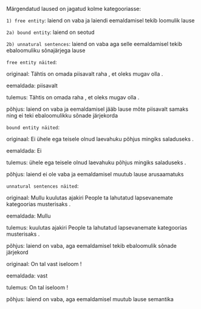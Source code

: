 
Märgendatud laused on jagatud kolme kategooriasse:

`1) free entity`: laiend on vaba ja laiendi eemaldamisel tekib loomulik lause

`2a) bound entity`: laiend on seotud 

`2b) unnatural sentences`: laiend on vaba aga selle eemaldamisel tekib ebaloomuliku sõnajärjega lause  


`free entity näited`:

originaal: Tähtis on omada piisavalt raha , et oleks mugav olla .

eemaldada: piisavalt

tulemus: Tähtis on omada raha , et oleks mugav olla .

põhjus: laiend on vaba ja eemaldamisel jääb lause mõte piisavalt samaks ning ei teki ebaloomulikku sõnade järjekorda 



`bound entity näited`:

originaal: Ei ühele ega teisele olnud laevahuku põhjus mingiks saladuseks .

eemaldada: Ei

tulemus: ühele ega teisele olnud laevahuku põhjus mingiks saladuseks .

põhjus: laiend ei ole vaba ja eemaldamisel muutub lause arusaamatuks



`unnatural sentences näited`:

originaal: Mullu kuulutas ajakiri People ta lahutatud lapsevanemate kategoorias musterisaks .

eemaldada: Mullu

tulemus: kuulutas ajakiri People ta lahutatud lapsevanemate kategoorias musterisaks .

põhjus: laiend on vaba, aga eemaldamisel tekib ebaloomulik sõnade järjekord


originaal: On tal vast iseloom !

eemaldada: vast

tulemus: On tal iseloom !

põhjus: laiend on vaba, aga eemaldamisel muutub lause semantika






